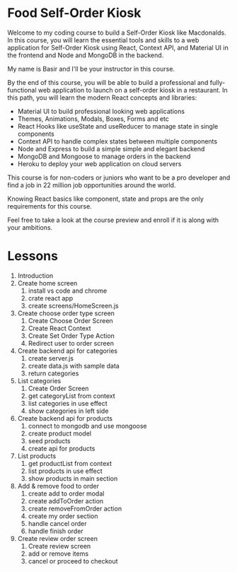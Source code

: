 # Food Self-Order Kiosk
Welcome to my coding course to build a Self-Order Kiosk like Macdonalds. In this course, you will learn the essential tools and skills to a web application for Self-Order Kiosk using React, Context API, and Material UI in the frontend and Node and MongoDB in the backend.

My name is Basir and I'll be your instructor in this course.

By the end of this course, you will be able to build a professional and fully-functional web application to launch on a self-order kiosk in a restaurant.
In this path, you will learn the modern React concepts and libraries: 
- Material UI to build professional looking web applications
- Themes, Animations, Modals, Boxes, Forms and etc
- React Hooks like useState and useReducer to manage state in single components
- Context API to handle complex states between multiple components
-  Node and Express to build a simple simple and elegant backend
- MongoDB and Mongoose to manage orders in the backend
- Heroku to deploy your web application on cloud servers

This course is for non-coders or juniors who want to be a pro developer and find a job in 22 million job opportunities around the world.

Knowing React basics like component, state and props are the only requirements for this course.

Feel free to take a look at the course preview and enroll if it is along with your ambitions.

# Lessons
1. Introduction
2. Create home screen
   1. install vs code and chrome
   2. crate react app
   3. create screens/HomeScreen.js
3. Create choose order type screen
   1. Create Choose Order Screen
   2. Create React Context
   3. Create Set Order Type Action
   4. Redirect user to order screen
4. Create backend api for categories
   1. create server.js
   2. create data.js with sample data
   3. return categories
5. List categories
   1. Create Order Screen
   2. get categoryList from context
   3. list categories in use effect
   4. show categories in left side
6. Create backend api for products
   1. connect to mongodb and use mongoose
   2. create product model
   3. seed products
   4. create api for products
7. List products
   1. get productList from context   
   2. list products in use effect
   3. show products in main section
8. Add & remove food to order
   1. create add to order modal
   2. create addToOrder action
   3. create removeFromOrder action
   4. create my order section
   5. handle cancel order
   6. handle finish order
9. Create review order screen
   1.  Create review screen
   2.  add or remove items
   3.  cancel or proceed to checkout